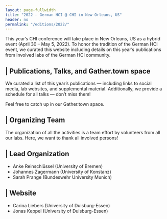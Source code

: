 ```yaml
---
layout: page-fullwidth
title: "2022 – German HCI @ CHI in New Orleans, US"
header: no
permalink: "/editions/2022/"
---
```

This year’s CHI conference will take place in New Orleans, US as a hybrid event (April 30 – May 5, 2022). To honor the tradition of the German HCI event, we curated this website including details on this year’s publications from involved labs of the German HCI community.

## | Publications, Talks, and Gather.town space

We curated a list of this year’s publications — including links to social media, lab websites, and supplemental material. Additionally, we provide a schedule for all talks — don’t miss them!

Feel free to catch up in our Gather.town space.

## | Organizing Team

The organization of all the activities is a team effort by volunteers from all our labs. Here, we want to thank all involved persons!

## | Lead Organization

- Anke Reinschlüssel (University of Bremen) 
- Johannes Zagermann (University of Konstanz)
- Sarah Prange (Bundeswehr University Munich)

## | Website

- Carina Liebers (University of Duisburg-Essen)
- Jonas Keppel (University of Duisburg-Essen)